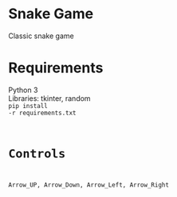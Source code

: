 # Snake Game

Classic snake game

# Requirements

Python 3 <br />
Libraries: tkinter, random <br />
<code>pip install -r requirements.txt
# Controls
Arrow_UP, Arrow_Down, Arrow_Left, Arrow_Right
